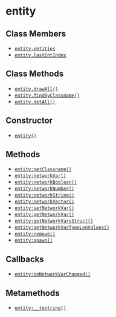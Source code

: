 entity
======

Class Members
-------------

* [`entity.entities`](entity.entities)
* [`entity.lastEntIndex`](entity.lastEntIndex)

Class Methods
-------------

* [`entity.drawAll()`](entity.drawAll)
* [`entity.findByClassname()`](entity.findByClassname)
* [`entity.getAll()`](entity.getAll)

Constructor
-----------

* [`entity()`](entity.entity)

Methods
-------

* [`entity:getClassname()`](entity.getClassname)
* [`entity:networkVar()`](entity.networkVar)
* [`entity:networkBoolean()`](entity.networkBoolean)
* [`entity:networkNumber()`](entity.networkNumber)
* [`entity:networkString()`](entity.networkString)
* [`entity:networkVector()`](entity.networkVector)
* [`entity:setNetworkVar()`](entity.setNetworkVar)
* [`entity:getNetworkVar()`](entity.getNetworkVar)
* [`entity:getNetworkVarsStruct()`](entity.getNetworkVarsStruct)
* [`entity:getNetworkVarTypeLenValues()`](entity.getNetworkVarTypeLenValues)
* [`entity:remove()`](entity.remove)
* [`entity:spawn()`](entity.spawn)

Callbacks
---------

* [`entity:onNetworkVarChanged()`](entity.onNetworkVarChanged)

Metamethods
-----------

* [`entity:__tostring()`](entity.__tostring)
